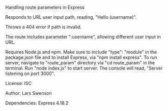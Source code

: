 Handling route parameters in Express

Responds to URL user input path, reading, "Hello (username)".

Throws a 404 error if path is invalid.

The route includes parameter ":username", allowing different user input in URL.

Requires Node.js and npm.
Make sure to include "type": "module" in the package.json file and to install Express, via "npm install express".
To run server, navigate to "route_param" directory via "cd route_param" in the terminal.
Run "node index.js" to start server. The console will read, "Server listening on port 3000".

License: ISC

Author: Lars Swenson

Dependencies: Express 4.18.2
